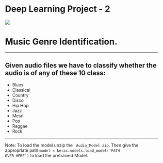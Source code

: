 # Deep Learning Project - 2 
<img src='https://www.musicplus.in/wp-content/uploads/2020/09/Music_Genre_Feature.jpg'/>

# Music Genre Identification.
-------------------------------------------
 ## Given audio files we have to classify whether the audio is of any of these 10 class:
 * Blues
 * Classical
 * Country
 * Disco
 * Hip Hop
 * Jazz
 * Metal
 * Pop
 * Raggae
 * Rock
 ------------------------------------------
 
 Note: To load the model unzip the <code> Audio_Model.zip</code>. Then give the appropriate path <code>model = keras.models.load_model('PATH OVER HERE')</code> to load the pretrained Model.
 

 
 
